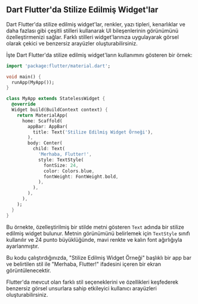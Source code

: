 ## Dart Flutter'da Stilize Edilmiş Widget'lar

Dart Flutter'da stilize edilmiş widget'lar, renkler, yazı tipleri, kenarlıklar ve daha fazlası gibi çeşitli stilleri kullanarak UI bileşenlerinin görünümünü özelleştirmenizi sağlar. Farklı stilleri widget'larınıza uygulayarak görsel olarak çekici ve benzersiz arayüzler oluşturabilirsiniz.

İşte Dart Flutter'da stilize edilmiş widget'ların kullanımını gösteren bir örnek:

```dart
import 'package:flutter/material.dart';

void main() {
  runApp(MyApp());
}

class MyApp extends StatelessWidget {
  @override
  Widget build(BuildContext context) {
    return MaterialApp(
      home: Scaffold(
        appBar: AppBar(
          title: Text('Stilize Edilmiş Widget Örneği'),
        ),
        body: Center(
          child: Text(
            'Merhaba, Flutter!',
            style: TextStyle(
              fontSize: 24,
              color: Colors.blue,
              fontWeight: FontWeight.bold,
            ),
          ),
        ),
      ),
    );
  }
}
```
Bu örnekte, özelleştirilmiş bir stilde metni gösteren `Text` adında bir stilize edilmiş widget bulunur. Metnin görünümünü belirlemek için `TextStyle` sınıfı kullanılır ve 24 punto büyüklüğünde, mavi renkte ve kalın font ağırlığıyla ayarlanmıştır.

Bu kodu çalıştırdığınızda, "Stilize Edilmiş Widget Örneği" başlıklı bir app bar ve belirtilen stil ile "Merhaba, Flutter!" ifadesini içeren bir ekran görüntülenecektir.

Flutter'da mevcut olan farklı stil seçeneklerini ve özellikleri keşfederek benzersiz görsel unsurlara sahip etkileyici kullanıcı arayüzleri oluşturabilirsiniz.

